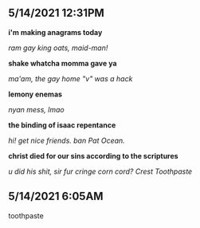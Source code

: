 ## 5/14/2021 12:31PM

<b>i'm making anagrams today</b>

<i>ram gay king oats, maid-man!</i>

<b>shake whatcha momma gave ya</b>

<i>ma'am, the gay home "v" was a hack</i>

<b>lemony enemas</b>

<i>nyan mess, lmao</i>

<b>the binding of isaac repentance</b>

<i>hi! get nice friends. ban Pat Ocean.</i>

<b>christ died for our sins according to the scriptures</b>

<i>u did his shit, sir fur cringe corn cord? Crest Toothpaste</i>

## 5/14/2021 6:05AM

toothpaste
